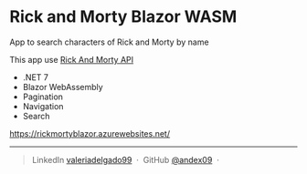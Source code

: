 # Rick and Morty Blazor WASM

App to search characters of Rick and Morty by name

This app use [Rick And Morty API](https://rickandmortyapi.com/) 

* .NET 7
* Blazor WebAssembly
* Pagination
* Navigation
* Search

https://rickmortyblazor.azurewebsites.net/

---

> LinkedIn [valeriadelgado99](https://www.linkedin.com/in/valeriadelgado99/) &nbsp;&middot;&nbsp;
> GitHub [@andex09](https://github.com/andex09) &nbsp;&middot;&nbsp;

